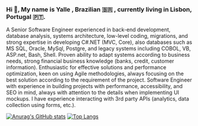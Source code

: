 ### Hi 👋, My name is Yalle , Brazilian 🇧🇷 , currently living in Lisbon, Portugal 🇵🇹.

<!--
**yalle-prado/yalle-prado** is a ✨ _special_ ✨ repository because its `README.md` (this file) appears on your GitHub profile.
-->
A Senior Software Engineer experienced in back-end development, database analysis, systems architecture, low-level coding, migrations, and strong expertise in developing C#.NET (MVC, Core), also databases such as MS SQL, Oracle, MySql, Postgre, and legacy systems including COBOL, VB, ASP.net, Bash, Shell.
Proven ability to adapt systems according to business needs, strong financial business knowledge (banks, credit, customer information). Enthusiastic for effective solutions and performance optimization, keen on using Agile methodologies, always focusing on the best solution according to the requirement of the project.
Software Engineer with experience in building projects with performance, accessibility, and SEO in mind, always with attention to the details when implementing UI mockups. I have experience interacting with 3rd party APIs (analytics, data collection using forms, etc.).


[![Anurag's GitHub stats](https://github-readme-stats.vercel.app/api?username=yalle-prado&theme=cobalt2&show_icons=true)](https://github.com/yalle-prado)
[![Top Langs](https://github-readme-stats.vercel.app/api/top-langs/?username=yalle-prado&theme=cobalt2)](https://github.com/yalle-prado)


 
